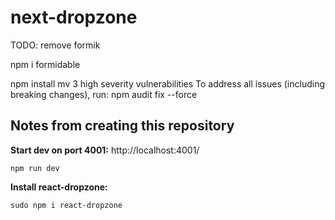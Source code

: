# next-dropzone

TODO: remove formik

npm i formidable

npm install mv
3 high severity vulnerabilities
To address all issues (including breaking changes), run:
npm audit fix --force

## Notes from creating this repository

**Start dev on port 4001:**
http://localhost:4001/

```
npm run dev
```

**Install react-dropzone:**

```
sudo npm i react-dropzone
```
